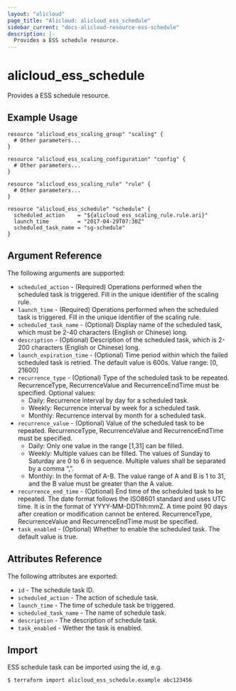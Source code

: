 ```yaml
---
layout: "alicloud"
page_title: "Alicloud: alicloud_ess_schedule"
sidebar_current: "docs-alicloud-resource-ess-schedule"
description: |-
  Provides a ESS schedule resource.
---
```


# alicloud\_ess\_schedule

Provides a ESS schedule resource.

## Example Usage

```
resource "alicloud_ess_scaling_group" "scaling" {
  # Other parameters...
}

resource "alicloud_ess_scaling_configuration" "config" {
  # Other parameters...
}

resource "alicloud_ess_scaling_rule" "rule" {
  # Other parameters...
}

resource "alicloud_ess_schedule" "schedule" {
  scheduled_action    = "${alicloud_ess_scaling_rule.rule.ari}"
  launch_time         = "2017-04-29T07:30Z"
  scheduled_task_name = "sg-schedule"
}
```

## Argument Reference

The following arguments are supported:

* `scheduled_action` - (Required) Operations performed when the scheduled task is triggered. Fill in the unique identifier of the scaling rule.
* `launch_time` - (Required) Operations performed when the scheduled task is triggered. Fill in the unique identifier of the scaling rule.
* `scheduled_task_name` - (Optional) Display name of the scheduled task, which must be 2-40 characters (English or Chinese) long.
* `description` - (Optional) Description of the scheduled task, which is 2-200 characters (English or Chinese) long.
* `launch_expiration_time` - (Optional) Time period within which the failed scheduled task is retried. The default value is 600s. Value range: [0, 21600]
* `recurrence_type` - (Optional) Type of the scheduled task to be repeated. RecurrenceType, RecurrenceValue and RecurrenceEndTime must be specified. Optional values:
    - Daily: Recurrence interval by day for a scheduled task.
    - Weekly: Recurrence interval by week for a scheduled task.
    - Monthly: Recurrence interval by month for a scheduled task.
* `recurrence_value` - (Optional) Value of the scheduled task to be repeated. RecurrenceType, RecurrenceValue and RecurrenceEndTime must be specified.
    - Daily: Only one value in the range [1,31] can be filled.
    - Weekly: Multiple values can be filled. The values of Sunday to Saturday are 0 to 6 in sequence. Multiple values shall be separated by a comma “,”.
    - Monthly: In the format of A-B. The value range of A and B is 1 to 31, and the B value must be greater than the A value.
* `recurrence_end_time` - (Optional) End time of the scheduled task to be repeated. The date format follows the ISO8601 standard and uses UTC time. It is in the format of YYYY-MM-DDThh:mmZ. A time point 90 days after creation or modification cannot be entered. RecurrenceType, RecurrenceValue and RecurrenceEndTime must be specified.                                  
* `task_enabled` - (Optional) Whether to enable the scheduled task. The default value is true.
                                  
                                 
## Attributes Reference

The following attributes are exported:

* `id` - The schedule task ID.
* `scheduled_action` - The action of schedule task.
* `launch_time` - The time of schedule task be triggered.
* `scheduled_task_name` - The name of schedule task.
* `description` - The description of schedule task.
* `task_enabled` - Wether the task is enabled.

## Import

ESS schedule task can be imported using the id, e.g.

```
$ terraform import alicloud_ess_schedule.example abc123456
```